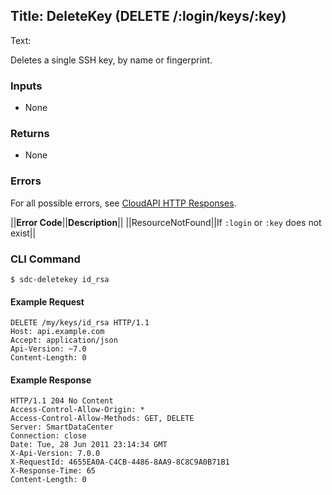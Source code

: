 Title: DeleteKey (DELETE /:login/keys/:key)
---
Text:

Deletes a single SSH key, by name or fingerprint.

### Inputs

* None

### Returns

* None

### Errors

For all possible errors, see [CloudAPI HTTP Responses](#cloudapi-http-responses).

||**Error Code**||**Description**||
||ResourceNotFound||If `:login` or `:key` does not exist||

### CLI Command

    $ sdc-deletekey id_rsa

#### Example Request

    DELETE /my/keys/id_rsa HTTP/1.1
    Host: api.example.com
    Accept: application/json
    Api-Version: ~7.0
    Content-Length: 0

#### Example Response

    HTTP/1.1 204 No Content
    Access-Control-Allow-Origin: *
    Access-Control-Allow-Methods: GET, DELETE
    Server: SmartDataCenter
    Connection: close
    Date: Tue, 28 Jun 2011 23:14:34 GMT
    X-Api-Version: 7.0.0
    X-RequestId: 4655EA0A-C4CB-4486-8AA9-8C8C9A0B71B1
    X-Response-Time: 65
    Content-Length: 0


